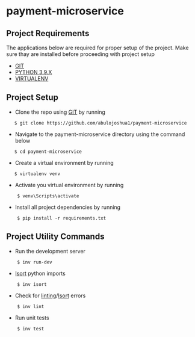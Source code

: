 # payment-microservice

## Project Requirements
The applications below are required for proper setup of the project. Make sure thay are installed before proceeding with project setup
- [GIT](https://git-scm.com/)
- [PYTHON 3.9.X](https://www.python.org/)
- [VIRTUALENV](https://virtualenv.pypa.io/en/latest/installation.html)

## Project Setup
* Clone the repo using [GIT](https://git-scm.com/) by running
```
   $ git clone https://github.com/abulojoshua1/payment-microservice
```

* Navigate to the payment-microservice directory using the command below
```
   $ cd payment-microservice
```

* Create a virtual environment by running
```
   $ virtualenv venv
```

* Activate you virtual environment by running
```
    $ venv\Scripts\activate
```

* Install all project dependencies by running 
```
    $ pip install -r requirements.txt
```

## Project Utility Commands
* Run the development server
```
    $ inv run-dev
```

* [Isort](https://pypi.org/project/isort/) python imports
```
    $ inv isort
```

* Check for [linting](https://flake8.pycqa.org/en/latest/)/[Isort](https://pypi.org/project/isort/) errors
```
    $ inv lint
```

* Run unit tests
```
    $ inv test
```
